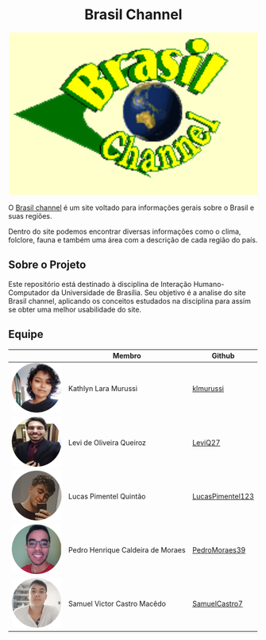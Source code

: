 <h1 align="center">
Brasil Channel
</h1>


<center>
<img src="docs/assets/channel.png" width="500">
</center>


O [Brasil channel](https://www.brasilchannel.com.br/) é um site voltado para informações gerais sobre o Brasil e suas regiões.

Dentro do site podemos encontrar diversas informações como o clima, folclore, fauna e também uma área com a descrição de cada região do país. 


## Sobre o Projeto

Este repositório está destinado à disciplina de Interação Humano-Computador da Universidade de Brasília. Seu objetivo é a analise do site Brasil channel, aplicando os conceitos estudados na disciplina para assim se obter uma melhor usabilidade do site. 

## Equipe

|                                                           | Membro             | Github            |
| --------------------------------------------------------- | ------------------ | ----------------- |
| <img src="docs/assets/membros/Kathlyn.png" width="100">        | Kathlyn Lara Murussi      | [klmurussi](https://github.com/klmurussi)      |
| <img src="docs/assets/membros/Levi.png" width="100">    | Levi de Oliveira Queiroz       | [LeviQ27](https://github.com/LeviQ27)        |
| <img src="docs/assets/membros/Lucas.png" width="100"> | Lucas Pimentel Quintão     | [LucasPimentel123](https://github.com/LucasPimentel123)  |
| <img src="docs/assets/membros/PedroHenrique.png" width="100">| Pedro Henrique Caldeira de Moraes| [PedroMoraes39](https://github.com/PedroMoraes39)       |
| <img src="docs/assets/membros/Samuel.png" width="100">       | Samuel Victor Castro Macêdo | [SamuelCastro7](https://github.com/SamuelCastro7) |


